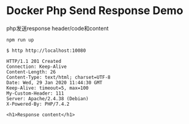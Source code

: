 Docker Php Send Response Demo
=============================

php发送response header/code和content

```
npm run up
```

```
$ http http://localhost:10080
```

```
HTTP/1.1 201 Created
Connection: Keep-Alive
Content-Length: 26
Content-Type: text/html; charset=UTF-8
Date: Wed, 29 Jan 2020 11:44:30 GMT
Keep-Alive: timeout=5, max=100
My-Custom-Header: 111
Server: Apache/2.4.38 (Debian)
X-Powered-By: PHP/7.4.2

<h1>Response content</h1>
```